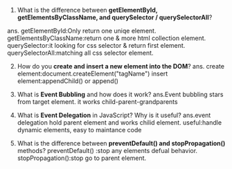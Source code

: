 1. What is the difference between **getElementById, getElementsByClassName, and querySelector / querySelectorAll**?

ans. getElementById:Only return one uniqe element.
getElementsByClassName:return one & more html collection element.
querySelector:it looking for css selector & return first element.
querySelectorAll:matching all css selector element.

2. How do you **create and insert a new element into the DOM**?
   ans. create element:document.createElement("tagName")
   insert element:appendChild() or append()

3. What is **Event Bubbling** and how does it work?
   ans.Event bubbling stars from target element.
   it works child-parent-grandparents
4. What is **Event Delegation** in JavaScript? Why is it useful?
   ans.event delegation hold parent element and works chilid element.
   useful:handle dynamic elements, easy to maintance code
5. What is the difference between **preventDefault() and stopPropagation()** methods?
   preventDefault() :stop any elements defual behavior.
   stopPropagation():stop go to parent element.
